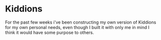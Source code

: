 # Kiddions

For the past few weeks i've been constructing my own version of Kiddions for my own personal needs, even though I built it with only me in mind I think it would have some purpose 
to others.

